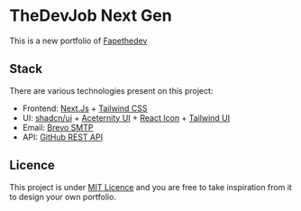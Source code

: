 # TheDevJob Next Gen
This is a new portfolio of [Fapethedev](https://github.com/fapethedev)

## Stack
There are various technologies present on this project:
- Frontend: [Next.Js](https://nextjs.org/) + [Tailwind CSS](https://tailwindcss.com/)
- UI: [shadcn/ui](https://ui.shadcn.com/) + [Aceternity UI](https://ui.aceternity.com/) + [React Icon](https://react-icons.github.io/react-icons/) + [Tailwind UI](https://tailwindui.com/)
- Email: [Brevo SMTP](https://www.brevo.com/lp/smtp/)
- API: [GitHub REST API](https://docs.github.com/en/rest?apiVersion=2022-11-28)

## Licence
This project is under [MIT Licence](LICENSE) and you are free to take
inspiration from it to design your own portfolio.  